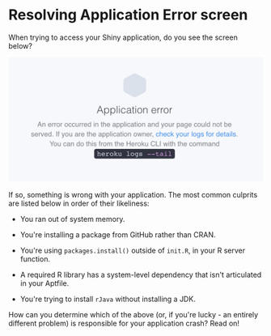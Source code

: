 # Resolving Application Error screen

When trying to access your Shiny application, do you see the screen below?

![An application crash](../images/app-crash.png)

If so, something is wrong with your application. The most common culprits are listed below in order of their likeliness:

* You ran out of system memory.

* You're installing a package from GitHub rather than CRAN.

* You're using ```packages.install()``` outside of ```init.R```, in your R server function.

* A required R library has a system-level dependency that isn't articulated in your Aptfile.

* You're trying to install ```rJava``` without installing a JDK.

How can you determine which of the above (or, if you're lucky - an entirely different problem) is responsible for your application crash? Read on!
